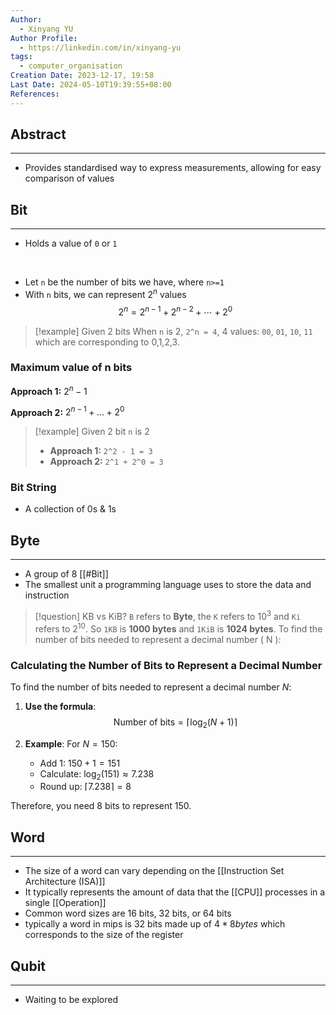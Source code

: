```yaml
---
Author:
  - Xinyang YU
Author Profile:
  - https://linkedin.com/in/xinyang-yu
tags:
  - computer_organisation
Creation Date: 2023-12-17, 19:58
Last Date: 2024-05-10T19:39:55+08:00
References: 
---
```

## Abstract
---
- Provides standardised way to express measurements, allowing for easy comparison of values

## Bit
---
- Holds a value of `0` or `1`
</br>

- Let `n` be the number of bits we have, where `n>=1`
- With `n` bits, we can represent $2^{n}$ values
$$
2^{n}= 2^{n-1} + 2^{n-2} + \cdots + 2^{0}
$$

>[!example] Given 2 bits
>When `n` is $2$, `2^n = 4`, 4 values: `00`, `01`, `10`, `11` which are corresponding to 0,1,2,3.

### Maximum value of n bits
**Approach 1:** $2^{n} -1$

**Approach 2:** $2^{n-1} + \ldots + 2^0$


>[!example] Given 2 bit
>`n` is $2$
>- **Approach 1:** `2^2 - 1 = 3`
>- **Approach 2:** `2^1 + 2^0 = 3`


### Bit String
- A collection of 0s & 1s

## Byte
---
- A group of 8 [[#Bit]]
- The smallest unit a programming language uses to store the data and instruction

>[!question] KB vs KiB?
> `B` refers to **Byte**, the `K` refers to $10^3$ and `Ki` refers to $2^{10}$. So `1KB` is **$1000$  bytes** and `1KiB` is **$1024$ bytes**.
To find the number of bits needed to represent a decimal number \( N \):

### Calculating the Number of Bits to Represent a Decimal Number

To find the number of bits needed to represent a decimal number $N$:

1. **Use the formula**: 
   $$
   \text{Number of bits} = \lceil \log_2(N + 1) \rceil
   $$
   
2. **Example**: For $N = 150$:
   - Add 1: $150 + 1 = 151$
   - Calculate: $\log_2(151) \approx 7.238$
   - Round up: $\lceil 7.238 \rceil = 8$

Therefore, you need 8 bits to represent 150.



## Word
---
- The size of a word can vary depending on the [[Instruction Set Architecture (ISA)]]
- It typically represents the amount of data that the [[CPU]] processes in a single [[Operation]]
- Common word sizes are 16 bits, 32 bits, or 64 bits
- typically a word in mips is 32 bits made up of $4 * 8 bytes$ which corresponds to the size of the register 


## Qubit
---
- Waiting to be explored